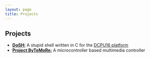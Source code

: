 ```yaml
---
layout: page
title: Projects
---
```


## Projects

 * [**DoSH:**](http://mause.me/DoSH) A stupid shell written in C for the [DCPU16 platform](http://dcpu.com/)
 * [**Project ByTeMoRe:**](bytemore) A microcontroller based multimedia controller
